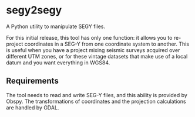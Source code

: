 # segy2segy
A Python utility to manipulate SEGY files.

For this initial release, this tool has only one function: it allows you to re-project coordinates in a SEG-Y from one coordinate system to another. This is useful when you have a project mixing seismic surveys acquired over different UTM zones, or for these vintage datasets that make use of a local datum and you want everything in WGS84.

Requirements
------------
The tool needs to read and write SEG-Y files, and this ability is provided by Obspy. The transformations of coordinates and the projection calculations are handled by GDAL.
